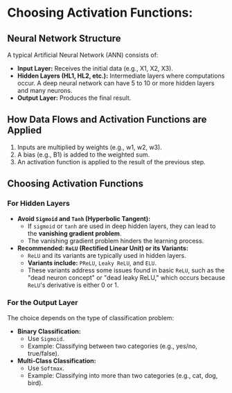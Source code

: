 # Choosing Activation Functions:

## Neural Network Structure
A typical Artificial Neural Network (ANN) consists of:
*   **Input Layer:** Receives the initial data (e.g., X1, X2, X3).
*   **Hidden Layers (HL1, HL2, etc.):** Intermediate layers where computations occur. A deep neural network can have 5 to 10 or more hidden layers and many neurons.
*   **Output Layer:** Produces the final result.

## How Data Flows and Activation Functions are Applied
1.  Inputs are multiplied by weights (e.g., w1, w2, w3).
2.  A bias (e.g., B1) is added to the weighted sum.
3.  An activation function is applied to the result of the previous step.

## Choosing Activation Functions

### For Hidden Layers
*   **Avoid `Sigmoid` and `Tanh` (Hyperbolic Tangent):**
    *   If `sigmoid` or `tanh` are used in deep hidden layers, they can lead to the **vanishing gradient problem**.
    *   The vanishing gradient problem hinders the learning process.
*   **Recommended: `ReLU` (Rectified Linear Unit) or its Variants:**
    *   `ReLU` and its variants are typically used in hidden layers.
    *   **Variants include:** `PReLU`, `Leaky ReLU`, and `ELU`.
    *   These variants address some issues found in basic `ReLU`, such as the "dead neuron concept" or "dead leaky ReLU," which occurs because `ReLU`'s derivative is either 0 or 1.

### For the Output Layer
The choice depends on the type of classification problem:
*   **Binary Classification:**
    *   Use `Sigmoid`.
    *   Example: Classifying between two categories (e.g., yes/no, true/false).
*   **Multi-Class Classification:**
    *   Use `Softmax`.
    *   Example: Classifying into more than two categories (e.g., cat, dog, bird).